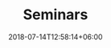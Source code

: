 ---
title: "Seminars"
date: 2018-07-14T12:58:14+06:00
description : "This is meta description"
type: courses
layout: seminar
---